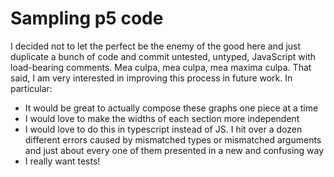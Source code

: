 # Sampling p5 code

I decided not to let the perfect be the enemy of the good here and just duplicate a bunch of code and commit untested, untyped, JavaScript with load-bearing comments. Mea culpa, mea culpa, mea maxima culpa. That said, I am very interested in improving this process in future work. In particular:
- It would be great to actually compose these graphs one piece at a time
- I would love to make the widths of each section more independent
- I would love to do this in typescript instead of JS. I hit over a dozen different errors caused by mismatched types or mismatched arguments and just about every one of them presented in a new and confusing way
- I really want tests!
